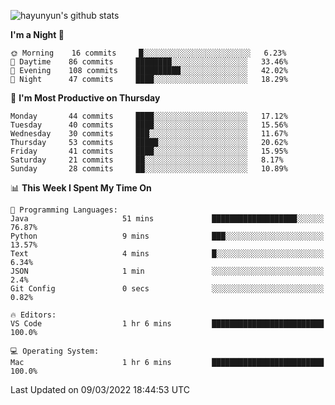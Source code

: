 
![hayunyun's github stats](https://github-readme-stats.vercel.app/api?username=hayunyun&show_icons=true)


<!--START_SECTION:waka-->
**I'm a Night 🦉** 

```text
🌞 Morning    16 commits     █░░░░░░░░░░░░░░░░░░░░░░░░   6.23% 
🌆 Daytime    86 commits     ████████░░░░░░░░░░░░░░░░░   33.46% 
🌃 Evening    108 commits    ██████████░░░░░░░░░░░░░░░   42.02% 
🌙 Night      47 commits     ████░░░░░░░░░░░░░░░░░░░░░   18.29%

```
📅 **I'm Most Productive on Thursday** 

```text
Monday       44 commits     ████░░░░░░░░░░░░░░░░░░░░░   17.12% 
Tuesday      40 commits     ████░░░░░░░░░░░░░░░░░░░░░   15.56% 
Wednesday    30 commits     ███░░░░░░░░░░░░░░░░░░░░░░   11.67% 
Thursday     53 commits     █████░░░░░░░░░░░░░░░░░░░░   20.62% 
Friday       41 commits     ████░░░░░░░░░░░░░░░░░░░░░   15.95% 
Saturday     21 commits     ██░░░░░░░░░░░░░░░░░░░░░░░   8.17% 
Sunday       28 commits     ██░░░░░░░░░░░░░░░░░░░░░░░   10.89%

```


📊 **This Week I Spent My Time On** 

```text
💬 Programming Languages: 
Java                     51 mins             ███████████████████░░░░░░   76.87% 
Python                   9 mins              ███░░░░░░░░░░░░░░░░░░░░░░   13.57% 
Text                     4 mins              █░░░░░░░░░░░░░░░░░░░░░░░░   6.34% 
JSON                     1 min               ░░░░░░░░░░░░░░░░░░░░░░░░░   2.4% 
Git Config               0 secs              ░░░░░░░░░░░░░░░░░░░░░░░░░   0.82%

🔥 Editors: 
VS Code                  1 hr 6 mins         █████████████████████████   100.0%

💻 Operating System: 
Mac                      1 hr 6 mins         █████████████████████████   100.0%

```


 Last Updated on 09/03/2022 18:44:53 UTC
<!--END_SECTION:waka-->

<!--
**hayunyun/hayunyun** is a ✨ _special_ ✨ repository because its `README.md` (this file) appears on your GitHub profile.

Here are some ideas to get you started:

- 🔭 I’m currently working on ...
- 🌱 I’m currently learning ...
- 👯 I’m looking to collaborate on ...
- 🤔 I’m looking for help with ...
- 💬 Ask me about ...
- 📫 How to reach me: ...
- 😄 Pronouns: ...
- ⚡ Fun fact: ...
-->
